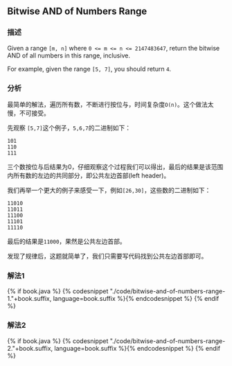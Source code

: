 ## Bitwise AND of Numbers Range


### 描述

Given a range `[m, n]` where `0 <= m <= n <= 2147483647`, return the bitwise AND of all numbers in this range, inclusive.

For example, given the range `[5, 7]`, you should return `4`.


### 分析

最简单的解法，遍历所有数，不断进行按位与，时间复杂度`O(n)`。这个做法太慢，不可接受。

先观察 `[5,7]`这个例子，`5,6,7`的二进制如下：

```
101
110
111
```

三个数按位与后结果为0，仔细观察这个过程我们可以得出，最后的结果是该范围内所有数的左边的共同部分，即公共左边首部(left header)。

我们再举一个更大的例子来感受一下，例如`[26,30]`，这些数的二进制如下：

```
11010
11011
11100
11101
11110
```

最后的结果是`11000`，果然是公共左边首部。

发现了规律后，这题就简单了，我们只需要写代码找到公共左边首部即可。


### 解法1

{% if book.java %}
{% codesnippet "./code/bitwise-and-of-numbers-range-1."+book.suffix, language=book.suffix %}{% endcodesnippet %}
{% endif %}


### 解法2

{% if book.java %}
{% codesnippet "./code/bitwise-and-of-numbers-range-2."+book.suffix, language=book.suffix %}{% endcodesnippet %}
{% endif %}

